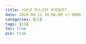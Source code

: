 ```yaml
---
title: 서브넷 마스크란 무엇일까?
date: 2024-08-11 10:00:00 +/-0000
categories: [CS]
tags: [CS]
toc: true
pin: true
---
```


<!-- 정보처리기능사 실기를 공부하다보면 네트워크 파트에서 서브넷 마스크에 대해 보게 될 것인데 개인적으로 난 네트워크가 제일 어려웠던 거 같다 그래서 이번 글에서는 나처럼 네트워크와 아예 동떨어진 사람들을 위해 서브넷 마스크에 대해 쉽게 알아보러 한다

# 서브넷 마스크(Subnet Mask)란 무엇일까?

서브넷 마스크는 IP 주소와 결합되어 네트워크의 주소 부분과 호스트의 주소 부분을 식별하는데 사용되는 32비트 숫자이며 네트워크를 더 작은 서브네트워크(서브넷)로 나누어 IP 주소의 낭비를 줄이고 네트워크 성능을 향상시키는 역할을 한다

쉽게 말하자면 서브넷 마스크는 네트워크를 작은 단위로 나누기 위해 사용되는 것으로 **네트워크 주소**와 **호스트 주소**를 구분해준다고 보면 된다

## 네트워크 주소와 호스트 주소

여기서 네트워크와 호스트 주소란 네트워크에서 각 장치(컴퓨터, 스마트폰 등)들은 고유한 IP 주소를 가지는데 예를 들면 192.168.1.1 같은 형식의 숫자로 개발을 해봤거나 IT에 관심이 있다면 익숙할 것이다

여기서 IP 주소는 크게 두 부분으로 나뉘는데

- **네트워크 주소:** 네트워크를 식별하는 부분
- **호스트 주소:** 네트워크 안에서 개별 장치를 식별하는 부분

위와 같다

## IP 주소와 서브넷 마스크의 관계

앞에서 설명했듯이 서브넷 마스크는 IP 주소와 쌍을 이루며 네트워크와 호스트를 구분하는데 관계를 이해하기 쉽게 예시를 들어 살펴보자 IP 주소가 192.168.1.1이고 서브넷 마스크가 255.255.255.0이라고 가정한다

### 서브넷 마스크의 구조

먼저 구조를 살펴보자 서브넷 마스크는 32비트 숫자로 구성되며 이는 IP 주소도 동일하다 이 두 숫자는 각각 4개의 8비트 블록으로 나눠지는데 예를 들면

- **IP 주소:** 192.168.1.1
  - 이진수로 표현하면: 11000000.10101000.00000001.00000001
- **서브넷 마스크:** 255.255.255.0
  - 이진수로 표현하면: 11111111.11111111.11111111.00000000

이렇다 여기서 서브넷 마스크의 1인 부분은 네트워크 주소를, 0인 부분은 호스트 주소를 나타낸다

### 예시로 이해해보기

- **IP 주소:** 192.168.1.1
- **서브넷 마스크:** 255.255.255.0

이 서브넷 마스크는 앞의 24비트(255.255.255)를 네트워크 부분으로 나머지 8비트(0)를 호스트 부분으로 구분되어 있으며 

- 네트워크 주소는 IP 주소와 서브넷 마스크의 논리곱(AND 연산)으로 구할 수 있음
- 브로드캐스트 주소는 네트워크 주소의 호스트 부분을 모두 1로 설정하여 구할 수 있음
- 사용 가능한 호스트 범위는 네트워크 주소와 브로드캐스트 주소 사이의 IP 주소들이다

위와 결합하면 이를 통해 다음과 같은 정보를 얻을 수 있다

- **네트워크 주소:** 192.168.1.0 (네트워크의 시작)
- **브로드캐스트 주소:** 192.168.1.255 (네트워크의 끝)
- **사용 가능한 호스트 범위:** 192.168.1.1 ~ 192.168.1.254

## 서브넷 마스크가 왜 필요한 이유

서브넷 마스크를 사용하면 큰 네트워크를 작은 서브넷으로 나눌 수 있어 좋다고 했는데 이에 대해 장점을 크게 4가지로 예를 들어 설명할 수 있겠다

1. 효율적인 IP 주소 사용
    * 큰 네트워크를 여러 작은 서브넷으로 나누면 IP 주소를 더 효율적으로 사용할 수 있다 예를 들면 작은 부서나 팀에 큰 네트워크를 할당할 필요 없이 필요한 만큼의 서브넷을 할당할 수 있다
2. 네트워크 트래픽 관리
    * 네트워크를 서브넷으로 나누면 각 서브넷의 트래픽을 독립적으로 관리할 수 있는데 이렇게 하면 트래픽 혼잡을 줄이고 성능을 개선할 수 있다
3. 보안 강화
    * 서브넷으로 나누면 각 서브넷 간의 접근을 제어할 수 있어 보안이 강화됩다 예를 들면 민감한 데이터가 있는 서브넷에 접근을 제한할 수 있다
4. 문제 해결 용이
    * 네트워크 문제를 해결할 때 서브넷을 사용하면 문제의 범위를 좁히기 쉽다 이러면 특정 서브넷에서만 발생하는 문제를 쉽게 식별하고 해결할 수 있다

## 네트워크 나누기

1. 원래 네트워크
    * IP 주소: 192.168.1.0/24
    * 서브넷 마스크: 255.255.255.0
    * 가능한 호스트: 192.168.1.1 ~ 192.168.1.254 (총 254개)

이러한 원래 내트워크가 있다고 가정했을 때 네트워크 비트를 1비트 추가하여 원래 네트워크를 두 개의 서브넷으로 나눌 수 있다 ex) 2비트 4개 네트워크 분리 , 3비트 8개 네트워크 분리

2. 나눈 서브넷
    * 첫 번째 서브넷
        * 네트워크 주소: 192.168.1.0
        * 서브넷 마스크: 255.255.255.128
        * 호스트 범위: 192.168.1.1 ~ 192.168.1.126 (총 126개)
        * 브로드캐스트 주소: 192.168.1.127
    * 두 번째 서브넷
        * 네트워크 주소: 192.168.1.128
        * 서브넷 마스크: 255.255.255.128
        * 호스트 범위: 192.168.1.129 ~ 192.168.1.254 (총 126개)
        * 브로드캐스트 주소: 192.168.1.255

이렇게 하면 원래의 큰 네트워크가 두 개의 작은 서브넷으로 나뉘어서 각각 독립적으로 관리할 수 있다

참고로 각 서브넷은 네트워크 주소와 브로드캐스트 주소를 가지기에 실제로 사용할 수 있는 호스트 주소는 총 호스트 수에서 2개를 뺀 값이다 혹여나 네트워크를 나눴더니 126 * 2 != 254 라서 잘못된게 아닌가 생각하는 사람도 있을 거 같아 설명해봤다

# 결론

마지막으로 자주 사용되는 마스크와 쉽게 이해할 수 있는 비유와 함께 마치겠다

## 자주 사용되는 서브넷 마스크 종류

- **255.0.0.0:** A 클래스 네트워크 (예: 10.0.0.0)
- **255.255.0.0:** B 클래스 네트워크 (예: 172.16.0.0)
- **255.255.255.0:** C 클래스 네트워크 (예: 192.168.0.0)

내 딴에는 최대한 쉽게 설명한다고 설명했는데 너무 어렵게 느낄 사람도 있을 거 같아 간단히 줄이면

네트워크 주소는 아파트 단지 이름과 같고 호스트 주소는 아파트 단지 내 각 집의 호수와 같으며 서브넷 마스크는 이 두 가지를 구분해 주는 역할을 한다 이렇게만 이해해보자 -->